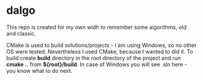 # dalgo

This repo is created for my own widh to remember some algorithms, old and classic.

CMake is used to build solutions/projects - I am using Windows, so no other OS were tested. Nevertheless I used CMake, because I wanted to did it.
To build create **build** directory in the root directory of the project and run **cmake ..** from **${root}/build**. In case of Windows you will see .sln here - you know what to do next.
